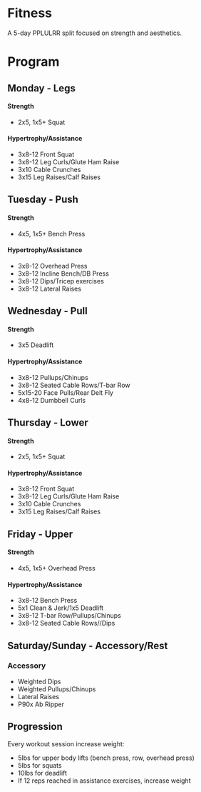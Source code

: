 Fitness
=======

A 5-day PPLULRR split focused on strength and aesthetics.

# Program

## Monday - Legs

#### Strength
* 2x5, 1x5+ Squat

####  Hypertrophy/Assistance
* 3x8-12 Front Squat
* 3x8-12 Leg Curls/Glute Ham Raise
* 3x10 Cable Crunches
* 3x15 Leg Raises/Calf Raises

## Tuesday - Push

#### Strength
* 4x5, 1x5+ Bench Press

#### Hypertrophy/Assistance
* 3x8-12 Overhead Press
* 3x8-12 Incline Bench/DB Press
* 3x8-12 Dips/Tricep exercises
* 3x8-12 Lateral Raises

## Wednesday - Pull

#### Strength
* 3x5 Deadlift

#### Hypertrophy/Assistance
* 3x8-12 Pullups/Chinups
* 3x8-12 Seated Cable Rows/T-bar Row
* 5x15-20 Face Pulls/Rear Delt Fly
* 4x8-12 Dumbbell Curls

## Thursday - Lower

#### Strength
* 2x5, 1x5+ Squat

#### Hypertrophy/Assistance
* 3x8-12 Front Squat
* 3x8-12 Leg Curls/Glute Ham Raise
* 3x10 Cable Crunches
* 3x15 Leg Raises/Calf Raises

## Friday - Upper

#### Strength
* 4x5, 1x5+ Overhead Press

#### Hypertrophy/Assistance
* 3x8-12 Bench Press
* 5x1 Clean & Jerk/1x5 Deadlift
* 3x8-12 T-bar Row/Pullups/Chinups
* 3x8-12 Seated Cable Rows//Dips

## Saturday/Sunday - Accessory/Rest

### Accessory
* Weighted Dips
* Weighted Pullups/Chinups
* Lateral Raises
* P90x Ab Ripper


## Progression
Every workout session increase weight:
* 5lbs for upper body lifts (bench press, row, overhead press)
* 5lbs for squats
* 10lbs for deadlift
* If 12 reps reached in assistance exercises, increase weight
